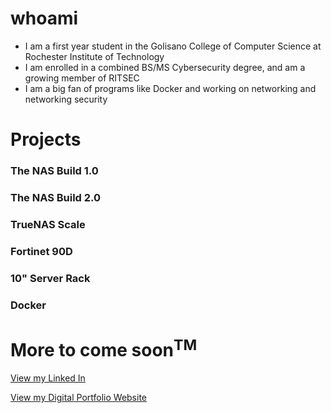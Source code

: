 # whoami
- I am a first year student in the Golisano College of Computer Science at Rochester Institute of Technology
- I am enrolled in a combined BS/MS Cybersecurity degree, and am a growing member of RITSEC
- I am a big fan of programs like Docker and working on networking and networking security

# Projects
### The NAS Build 1.0
### The NAS Build 2.0
### TrueNAS Scale
### Fortinet 90D
### 10" Server Rack
### Docker

# More to come soon<sup>TM</sup>
[View my Linked In](https://www.linkedin.com/in/david-wg2/)

[View my Digital Portfolio Website](https://sites.google.com/g.rit.edu/davidgirard)
